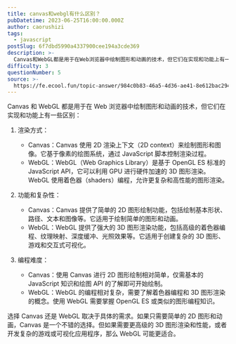 ```yaml
---
title: canvas和webgl有什么区别？
pubDatetime: 2023-06-25T16:00:00.000Z
author: caorushizi
tags:
  - javascript
postSlug: 6f7dbd5990a4337900cee194a3cde369
description: >-
  Canvas和WebGL都是用于在Web浏览器中绘制图形和动画的技术，但它们在实现和功能上有一些区别：1.渲染方式：*Canvas：Canvas使用2D渲染上下文（2Dcontext）来绘制图形和图像
difficulty: 3
questionNumber: 5
source: >-
  https://fe.ecool.fun/topic-answer/984c0b83-46a5-4d36-ae41-8e612bac2943?orderBy=updateTime&order=desc&tagId=10
---
```


Canvas 和 WebGL 都是用于在 Web 浏览器中绘制图形和动画的技术，但它们在实现和功能上有一些区别：

1.  渲染方式：

    - Canvas：Canvas 使用 2D 渲染上下文（2D context）来绘制图形和图像。它基于像素的绘图系统，通过 JavaScript 脚本控制渲染过程。
    - WebGL：WebGL（Web Graphics Library）是基于 OpenGL ES 标准的 JavaScript API，它可以利用 GPU 进行硬件加速的 3D 图形渲染。WebGL 使用着色器（shaders）编程，允许更复杂和高性能的图形渲染。

2.  功能和复杂性：

    - Canvas：Canvas 提供了简单的 2D 图形绘制功能，包括绘制基本形状、路径、文本和图像等。它适用于绘制简单的图形和动画。
    - WebGL：WebGL 提供了强大的 3D 图形渲染功能，包括高级的着色器编程、纹理映射、深度缓冲、光照效果等。它适用于创建复杂的 3D 图形、游戏和交互式可视化。

3.  编程难度：

    - Canvas：使用 Canvas 进行 2D 图形绘制相对简单，仅需基本的 JavaScript 知识和绘图 API 的了解即可开始绘制。
    - WebGL：WebGL 的编程相对复杂，需要了解着色器编程和 3D 图形渲染的概念。使用 WebGL 需要掌握 OpenGL ES 或类似的图形编程知识。

选择 Canvas 还是 WebGL 取决于具体的需求。如果只需要简单的 2D 图形和动画，Canvas 是一个不错的选择。但如果需要更高级的 3D 图形渲染和性能，或者开发复杂的游戏或可视化应用程序，那么 WebGL 可能更适合。
